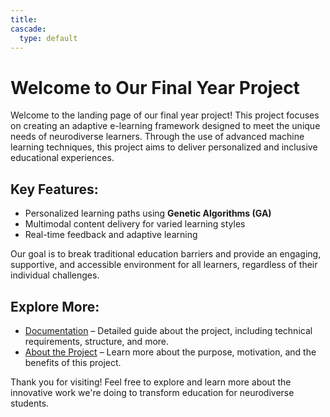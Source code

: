 ```yaml
---
title: 
cascade:
  type: default
---
```


# Welcome to Our Final Year Project

Welcome to the landing page of our final year project! This project focuses on creating an adaptive e-learning framework designed to meet the unique needs of neurodiverse learners. Through the use of advanced machine learning techniques, this project aims to deliver personalized and inclusive educational experiences.

## Key Features:
- Personalized learning paths using **Genetic Algorithms (GA)**
- Multimodal content delivery for varied learning styles
- Real-time feedback and adaptive learning

Our goal is to break traditional education barriers and provide an engaging, supportive, and accessible environment for all learners, regardless of their individual challenges.

## Explore More:

- [Documentation](#doc) – Detailed guide about the project, including technical requirements, structure, and more.
- [About the Project](#about) – Learn more about the purpose, motivation, and the benefits of this project.

Thank you for visiting! Feel free to explore and learn more about the innovative work we're doing to transform education for neurodiverse students.
